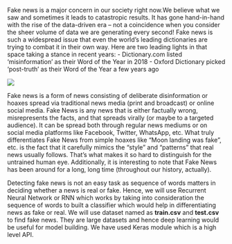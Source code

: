 Fake news is a major concern in our society right now.We believe what we saw and sometimes it leads to catastropic results. 
It has gone hand-in-hand with the rise of the data-driven era – not a coincidence when you consider the sheer volume of data we are generating every second!
Fake news is such a widespread issue that even the world’s leading dictionaries are trying to combat it in their own way. Here are two leading lights in that space taking a stance in recent years:
    - Dictionary.com listed ‘misinformation’ as their Word of the Year in 2018
    - Oxford Dictionary picked ‘post-truth’ as their Word of the Year a few years ago

<img src =  'https://miro.medium.com/max/960/1*5awP7XekQwP9o9vlMsyH3w.png'>

Fake news is a form of news consisting of deliberate disinformation or hoaxes spread via traditional news media (print and broadcast) or online social media.
Fake News is any news that is either factually wrong, misrepresents the facts, and that spreads virally (or maybe to a targeted audience). 
It can be spread both through regular news mediums or on social media platforms like Facebook, Twitter, WhatsApp, etc.
What truly differentiates Fake News from simple hoaxes like “Moon landing was fake”, etc. is the fact that it carefully mimics the “style” and “patterns” that real news usually follows. 
That’s what makes it so hard to distinguish for the untrained human eye.
Additionally, it is interesting to note that Fake News has been around for a long, long time (throughout our history, actually).

Detecting fake news is not an easy task as sequence of words matters in deciding whether a news is real or fake. 
Hence, we will use Recurrent Neural Network or RNN which works by taking into consideration the sequence of words to built a classifier which would help in differentiating news as fake or real.
We will use dataset named as <b>train.csv</b> and <b>test.csv</b> to find fake news. 
They are large datasets and hence deep learning would be useful for model building. We have used Keras module which is a high level API.
